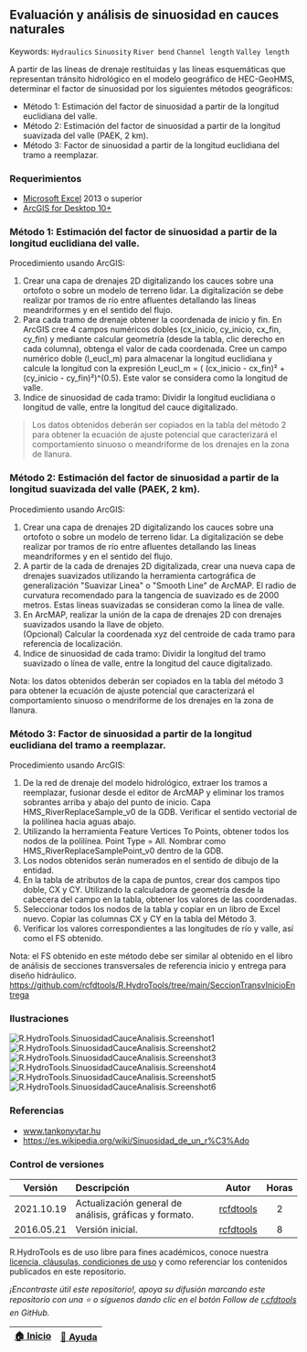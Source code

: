 ## Evaluación y análisis de sinuosidad en cauces naturales
Keywords: `Hydraulics` `Sinuosity` `River bend` `Channel length` `Valley length`

A partir de las líneas de drenaje restituidas y las líneas esquemáticas que representan tránsito hidrológico en el modelo geográfico de HEC-GeoHMS, determinar el factor de sinuosidad por los siguientes métodos geográficos:

* Método 1: Estimación del factor de sinuosidad a partir de la longitud euclidiana del valle.
* Método 2: Estimación del factor de sinuosidad a partir de la longitud suavizada del valle (PAEK, 2 km).
* Método 3: Factor de sinuosidad a partir de la longitud euclidiana del tramo a reemplazar.


### Requerimientos

* [Microsoft Excel](https://www.microsoft.com/en-us/microsoft-365/excel) 2013 o superior
* [ArcGIS for Desktop 10+](https://desktop.arcgis.com/es/desktop/)


### Método 1: Estimación del factor de sinuosidad a partir de la longitud euclidiana del valle.

Procedimiento usando ArcGIS:
1. Crear una capa de drenajes 2D digitalizando los cauces sobre una ortofoto o sobre un modelo de terreno lidar. La digitalización se debe realizar por tramos de río entre afluentes detallando las líneas meandriformes y en el sentido del flujo.					
2. Para cada tramo de drenaje obtener la coordenada de inicio y fin. En ArcGIS cree 4 campos numéricos dobles (cx_inicio, cy_inicio, cx_fin, cy_fin) y mediante calcular geometría (desde la tabla, clic derecho en cada columna), obtenga el valor de cada coordenada. Cree un campo numérico doble (l_eucl_m) para almacenar la longitud euclidiana y calcule la longitud con la expresión l_eucl_m = ( (cx_inicio - cx_fin)² + (cy_inicio - cy_fin)²)^(0.5). Este valor se considera como la longitud de valle.					
3. Indice de sinuosidad de cada tramo: Dividir la longitud euclidiana o longitud de valle, entre la longitud del cauce digitalizado.					

>Los datos obtenidos deberán ser copiados en la tabla del método 2 para obtener la ecuación de ajuste potencial que caracterizará el comportamiento sinuoso o meandriforme de los drenajes en la zona de llanura.


### Método 2: Estimación del factor de sinuosidad a partir de la longitud suavizada del valle (PAEK, 2 km).

Procedimiento usando ArcGIS:
1. Crear una capa de drenajes 2D digitalizando los cauces sobre una ortofoto o sobre un modelo de terreno lidar. La digitalización se debe realizar por tramos de río entre afluentes detallando las lineas meandriformes y en el sentido del flujo.					
2. A partir de la cada de drenajes 2D digitalizada, crear una nueva capa de drenajes suavizados utilizando la herramienta cartográfica de generalización "Suavizar Linea" o "Smooth Line" de ArcMAP. El radio de curvatura recomendado para la tangencia de suavizado es de 2000 metros. Estas líneas suavizadas se consideran como la línea de valle.
3. En ArcMAP, realizar la unión de la capa de drenajes 2D con drenajes suavizados usando la llave de objeto.					
(Opcional) Calcular la coordenada xyz del centroide de cada tramo para referencia de localización.					
4. Indice de sinuosidad de cada tramo: Dividir la longitud del tramo suavizado o línea de valle, entre la longitud del cauce digitalizado.					

Nota: los datos obtenidos deberán ser copiados en la tabla del método 3 para obtener la ecuación de ajuste potencial que caracterizará el comportamiento sinuoso o mendriforme de los drenajes en la zona de llanura.


### Método 3: Factor de sinuosidad a partir de la longitud euclidiana del tramo a reemplazar.

Procedimiento usando ArcGIS:
1. De la red de drenaje del modelo hidrológico, extraer los tramos a reemplazar, fusionar desde el editor de ArcMAP y eliminar los tramos sobrantes arriba y abajo del punto de inicio. Capa HMS_RiverReplaceSample_v0 de la GDB. Verificar el sentido vectorial de la polilínea hacia aguas abajo.
2. Utilizando la herramienta Feature Vertices To Points, obtener todos los nodos de la polilínea. Point Type = All. Nombrar como HMS_RiverReplaceSamplePoint_v0 dentro de la GDB.
3. Los nodos obtenidos serán numerados en el sentido de dibujo de la entidad.
4. En la tabla de atributos de la capa de puntos, crear dos campos tipo doble, CX y CY. Utilizando la calculadora de geometría desde la cabecera del campo en la tabla, obtener los valores de las coordenadas.
5. Seleccionar todos los nodos de la tabla y copiar en un libro de Excel nuevo. Copiar las columnas CX y CY en la tabla del Método 3.
6. Verificar los valores correspondientes a las longitudes de río y valle, así como el FS obtenido.

Nota: el FS obtenido en este método debe ser similar al obtenido en el libro de análisis de secciones transversales de referencia inicio y entrega para diseño hidráulico. https://github.com/rcfdtools/R.HydroTools/tree/main/SeccionTransvInicioEntrega


### Ilustraciones

![R.HydroTools.SinuosidadCauceAnalisis.Screenshot1](https://github.com/rcfdtools/R.HydroTools/blob/main/SinuosidadCauceAnalisis/Screenshot/Screenshot1.png)
![R.HydroTools.SinuosidadCauceAnalisis.Screenshot2](https://github.com/rcfdtools/R.HydroTools/blob/main/SinuosidadCauceAnalisis/Screenshot/Screenshot2.png)
![R.HydroTools.SinuosidadCauceAnalisis.Screenshot3](https://github.com/rcfdtools/R.HydroTools/blob/main/SinuosidadCauceAnalisis/Screenshot/Screenshot3.png)
![R.HydroTools.SinuosidadCauceAnalisis.Screenshot4](https://github.com/rcfdtools/R.HydroTools/blob/main/SinuosidadCauceAnalisis/Screenshot/Screenshot4.png)
![R.HydroTools.SinuosidadCauceAnalisis.Screenshot5](https://github.com/rcfdtools/R.HydroTools/blob/main/SinuosidadCauceAnalisis/Screenshot/Screenshot5.png)
![R.HydroTools.SinuosidadCauceAnalisis.Screenshot6](https://github.com/rcfdtools/R.HydroTools/blob/main/SinuosidadCauceAnalisis/Screenshot/Screenshot6.png)


### Referencias

* www.tankonyvtar.hu
* https://es.wikipedia.org/wiki/Sinuosidad_de_un_r%C3%Ado


### Control de versiones

| Versión     | Descripción                                             | Autor                                      | Horas |
|-------------|:--------------------------------------------------------|--------------------------------------------|:-----:|
| 2021.10.19  | Actualización general de análisis, gráficas y formato.  | [rcfdtools](https://github.com/rcfdtools)  |  2    |
| 2016.05.21  | Versión inicial.                                        | [rcfdtools](https://github.com/rcfdtools)  |   8   |


R.HydroTools es de uso libre para fines académicos, conoce nuestra [licencia, cláusulas, condiciones de uso](https://github.com/rcfdtools/R.HydroTools/wiki/License) y como referenciar los contenidos publicados en este repositorio.

_¡Encontraste útil este repositorio!, apoya su difusión marcando este repositorio con una ⭐ o síguenos dando clic en el botón Follow de [r.cfdtools](https://github.com/rcfdtools) en GitHub._

| [:house: Inicio](https://github.com/rcfdtools/R.HydroTools/wiki) | [:beginner: Ayuda](https://github.com/rcfdtools/R.HydroTools/discussions/24) |
|------------------------------------------------------------------|------------------------------------------------------------------------------|

